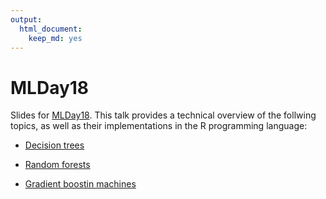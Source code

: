 ```yaml
---
output: 
  html_document: 
    keep_md: yes
---
```

# MLDay18 

Slides for [MLDay18](http://business.uc.edu/academics/centers/analytics-center/events/machine-learning-day.html). This talk provides a technical overview of the follwing topics, as well as their implementations in the R programming language:

* [Decision trees](https://en.wikipedia.org/wiki/Decision_tree_learning)

* [Random forests](https://www.stat.berkeley.edu/~breiman/RandomForests/cc_home.htm)

* [Gradient boostin machines](https://projecteuclid.org/euclid.aos/1013203451)
